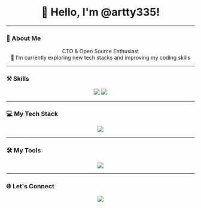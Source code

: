 <h1 align="center">👋 Hello, I'm @artty335!</h1>

---

### 🚀 About Me
<p align="center">
  CTO & Open Source Enthusiast <br>
  🌱 I’m currently exploring new tech stacks and improving my coding skills
</p>

---

### ⚒ Skills
<p align="center">
  <img src="https://img.shields.io/badge/🥪-Front%20End-ff79c6?style=for-the-badge">
  <img src="https://img.shields.io/badge/🥗-Back%20End-8be9fd?style=for-the-badge">
</p>

---

### 💻 My Tech Stack
<p align="center">
  <a href="https://skillicons.dev">
    <img src="https://skillicons.dev/icons?i=html,css,tailwindcss,materialui,js,nodejs,react,next,express,python,arduino,linux,powershell&theme=light" />
  </a>
</p>

---

### 🛠 My Tools
<p align="center">
  <a href="https://skillicons.dev">
    <img src="https://skillicons.dev/icons?i=git,npm,github,postgresql,mysql,nginx&theme=light" />
  </a>
</p>

---

### 🌐 Let's Connect
<p align="center">
  <a href="mailto:artty3354@gmail.com"><img src="https://img.shields.io/badge/Email-artty3354@gmail.com-D14836?style=for-the-badge&logo=gmail&logoColor=white"></a>
</p>
